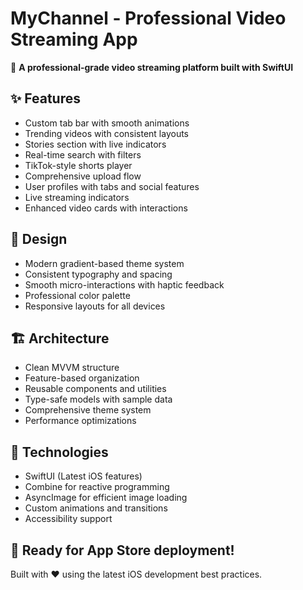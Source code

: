 # MyChannel - Professional Video Streaming App

🚀 **A professional-grade video streaming platform built with SwiftUI**

## ✨ Features
- Custom tab bar with smooth animations
- Trending videos with consistent layouts
- Stories section with live indicators
- Real-time search with filters
- TikTok-style shorts player
- Comprehensive upload flow
- User profiles with tabs and social features
- Live streaming indicators
- Enhanced video cards with interactions

## 🎨 Design
- Modern gradient-based theme system
- Consistent typography and spacing
- Smooth micro-interactions with haptic feedback
- Professional color palette
- Responsive layouts for all devices

## 🏗️ Architecture
- Clean MVVM structure
- Feature-based organization
- Reusable components and utilities
- Type-safe models with sample data
- Comprehensive theme system
- Performance optimizations

## 📱 Technologies
- SwiftUI (Latest iOS features)
- Combine for reactive programming
- AsyncImage for efficient image loading
- Custom animations and transitions
- Accessibility support

## 🚀 Ready for App Store deployment!

Built with ❤️ using the latest iOS development best practices.
